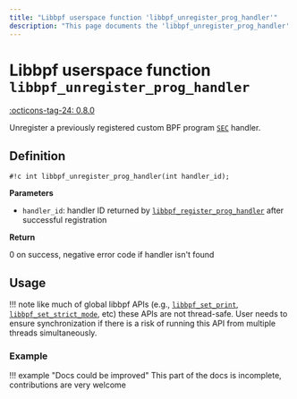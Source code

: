 ```yaml
---
title: "Libbpf userspace function 'libbpf_unregister_prog_handler'"
description: "This page documents the 'libbpf_unregister_prog_handler' libbpf userspace function, including its definition, usage, and examples."
---
```

# Libbpf userspace function `libbpf_unregister_prog_handler`

<!-- [LIBBPF_TAG] -->
[:octicons-tag-24: 0.8.0](https://github.com/libbpf/libbpf/releases/tag/v0.8.0)
<!-- [/LIBBPF_TAG] -->

Unregister a previously registered custom BPF program [`SEC`](../ebpf/SEC.md) handler.

## Definition

`#!c int libbpf_unregister_prog_handler(int handler_id);`

**Parameters**

- `handler_id`: handler ID returned by [`libbpf_register_prog_handler`](libbpf_register_prog_handler.md) after successful registration

**Return**

0 on success, negative error code if handler isn't found

## Usage

!!! note
    like much of global libbpf APIs (e.g., [`libbpf_set_print`](libbpf_set_print.md), [`libbpf_set_strict_mode`](libbpf_set_strict_mode.md), etc) these APIs are not thread-safe. User needs to ensure synchronization if there is a risk of running this API from multiple threads simultaneously.

### Example

!!! example "Docs could be improved"
    This part of the docs is incomplete, contributions are very welcome
